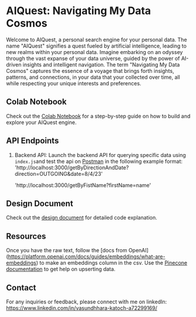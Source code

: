 # AIQuest: Navigating My Data Cosmos

Welcome to AIQuest, a personal search engine for your personal data. The name "AIQuest" signifies a quest fueled by artificial intelligence, leading to new realms within your personal data. Imagine embarking on an odyssey through the vast expanse of your data universe, guided by the power of AI-driven insights and intelligent navigation.
The term "Navigating My Data Cosmos" captures the essence of a voyage that brings forth insights, patterns, and connections, in your data that your collected over time, all while respecting your unique interests and preferences.

## Colab Notebook

Check out the [Colab Notebook](https://github.com/Vasundhhara/AIQuest-Navigating-My-Data-Cosmos/blob/main/semantic_search_engine.ipynb) for a step-by-step guide on how to build and explore your AIQuest engine.

## API Endpoints

1. Backend API: Launch the backend API for querying specific data using `index.js`and test the api on [Postman](https://www.postman.com/) in the following example format:
   'http://localhost:3000/getByDirectionAndDate?direction=OUTGOING&date=8/4/23'
   
   'http://localhost:3000/getByFistName?firstName=name'

## Design Document
Check out the [design document](https://github.com/Vasundhhara/AIQuest-Navigating-My-Data-Cosmos/blob/main/design_document.pdf) for detailed code explanation.

## Resources
Once you have the raw text, follow the [docs from OpenAI] (https://platform.openai.com/docs/guides/embeddings/what-are-embeddings) to make an embeddings column in the csv.
Use the [Pinecone documentation](https://docs.pinecone.io/) to get help on upserting data.

## Contact

For any inquiries or feedback, please connect with me on linkedIn: https://www.linkedin.com/in/vasundhhara-katoch-a72299169/
